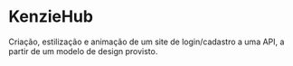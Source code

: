 # KenzieHub
Criação, estilização e animação de um site de login/cadastro a uma API, a partir de um modelo de design provisto.
